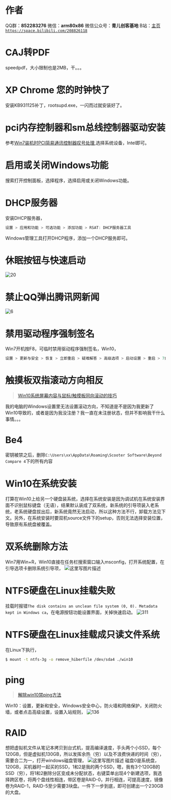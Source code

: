 ﻿# 作者
QQ群：**852283276**
微信：**arm80x86**
微信公众号：**青儿创客基地**
B站：[主页 `https://space.bilibili.com/208826118`](https://space.bilibili.com/208826118)


# CAJ转PDF
speedpdf，大小限制也是2MB，干。。。

# XP Chrome 您的时钟快了
安装KB931125补丁，rootsupd.exe，一闪而过就安装好了。

# pci内存控制器和sm总线控制器驱动安装
参考[Win7装机时PCI简易通讯控制器叹号处理](https://blog.csdn.net/salutlu/article/details/18142853),选择系统设备，Intel即可。

# 启用或关闭Windows功能
搜索打开控制面板，选择程序，选择启用或关闭Windows功能。

# DHCP服务器
安装DHCP服务器，
```cpp
设置 > 应用和功能 > 可选功能 > 添加功能 > RSAT: DHCP服务器工具
```
Windows管理工具打开DHCP程序，添加一个DHCP服务即可。

# 休眠按钮与快速启动
![20](https://img-blog.csdnimg.cn/20201011124416739.PNG?x-oss-process=image/watermark,type_ZmFuZ3poZW5naGVpdGk,shadow_10,text_aHR0cHM6Ly9ibG9nLmNzZG4ubmV0L1podV9aaHVfMjAwOQ==,size_16,color_FFFFFF,t_70#pic_center)
# 禁止QQ弹出腾讯网新闻
![6](https://img-blog.csdnimg.cn/20200920132553564.png?x-oss-process=image/watermark,type_ZmFuZ3poZW5naGVpdGk,shadow_10,text_aHR0cHM6Ly9ibG9nLmNzZG4ubmV0L1podV9aaHVfMjAwOQ==,size_16,color_FFFFFF,t_70#pic_center)
# 禁用驱动程序强制签名
Win7开机按F8，可临时禁用驱动程序强制签名，Win10，
```cpp
设置 > 更新与安全 > 恢复 > 立即重启 > 疑难解答 > 高级选项 > 启动设置 > 重启 > 7或F7
```

# 触摸板双指滚动方向相反
> [Win10系统屏幕内容与鼠标/触摸板同向滚动的技巧](http://www.xitongtiandi.net/wenzhang/win10/31061.html)

我的电脑的Windows设置里无法设置滚动方向，不知道是不是因为我更新了Win10导致的，或者是因为我没注册？我一直在未注册状态，但并不影响我干什么事情。。。

# Be4
密钥被禁之后，删除`C:\Users\xx\AppData\Roaming\Scooter Software\Beyond Compare 4`下的所有内容

# Win10在系统安装
打算在Win10上给另一个硬盘装系统，选择在系统安装是因为调试机在系统安装界面不识别鼠标键盘（无语），结果默认装成了双系统，新系统的引导项装入老系统，老系统硬盘拔出后，新系统竟然无法启动，所以这种方法不行，卸载方法见下文。另外，在系统安装时要双机source文件下的setup，否则无法选择安装位置，导致原有系统盘被覆盖。

# 双系统删除方法
Win7用Win+R，Win10直接在任务栏搜索窗口输入msconfig，打开系统配置，在引导选项卡删除系统引导项，
![这里写图片描述](https://imgconvert.csdnimg.cn/aHR0cDovL3d3dy54aXRvbmd6aGlqaWEubmV0L3VwbG9hZHMvYWxsaW1nLzE2MTEwOS83My0xNjExMFo5M0o0LTUwLXdhdGVyLmpwZw?x-oss-process=image/format,png)
# NTFS硬盘在Linux挂载失败
挂载时报错`The disk contains an unclean file system (0, 0). Metadata kept in Windows ca`，在电源按钮功能设置界面，关掉快速启动。
![311](https://img-blog.csdnimg.cn/2020053015551449.png?x-oss-process=image/watermark,type_ZmFuZ3poZW5naGVpdGk,shadow_10,text_aHR0cHM6Ly9ibG9nLmNzZG4ubmV0L1podV9aaHVfMjAwOQ==,size_16,color_FFFFFF,t_70)
# NTFS硬盘在Linux挂载成只读文件系统
在Linux下执行，
```bash
$ mount -t ntfs-3g -o remove_hiberfile /dev/sda4 ./win10
```

# ping
> [解除win10禁ping方法](https://blog.csdn.net/wudinaniya/article/details/80956158)

Win10：设置，更新和安全，Windows安全中心，防火墙和网络保护，关闭防火墙，或者点击高级设置，设置入站规则，
![136](https://img-blog.csdnimg.cn/20200323231933553.png?x-oss-process=image/watermark,type_ZmFuZ3poZW5naGVpdGk,shadow_10,text_aHR0cHM6Ly9ibG9nLmNzZG4ubmV0L1podV9aaHVfMjAwOQ==,size_16,color_FFFFFF,t_70)
# RAID
想把虚拟机文件从笔记本拷贝到台式机，提高编译速度，手头两个小SSD，每个120GB，但是虚拟机130GB，所以发挥余热（穷）以及不浪费快递的时间（穷），需要合二为一，打开windows磁盘管理，
![这里写图片描述](https://img-blog.csdn.net/20180701234855221?watermark/2/text/aHR0cHM6Ly9ibG9nLmNzZG4ubmV0L1podV9aaHVfMjAwOQ==/font/5a6L5L2T/fontsize/400/fill/I0JBQkFCMA==/dissolve/70)
磁盘0是系统盘，120GB，买机器时一起买的SSD，1和2是我的两个SSD，嗯，我有3个120GB的SSD（穷），将1和2删除分区变成未分配状态，右键菜单出现4个新建选项，我选择跨区卷，将两个盘线性相连，带区卷是RAID-0，并行相连，可提高速度，镜像卷为RAID-1，RAID-5至少需要3块盘。一件下一步到底，即可创建出一个230GB的大盘。
